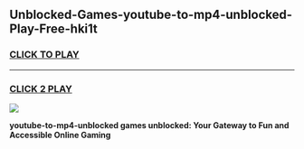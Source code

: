 
## Unblocked-Games-youtube-to-mp4-unblocked-Play-Free-hki1t
<h3>
<a href="https://premium76.site?title=youtube-to-mp4-unblocked&ref=18A1">CLICK TO PLAY</a></h3>
<hr>

<h3>
<a href="https://premium76.site?title=youtube-to-mp4-unblocked&ref=18A1">CLICK 2 PLAY</a>
  
</h3>

<a href="https://premium76.site?title=youtube-to-mp4-unblocked&ref=18A1"><img src="https://clearcache.store/games.png"></a>


**youtube-to-mp4-unblocked games unblocked: Your Gateway to Fun and Accessible Online Gaming**
